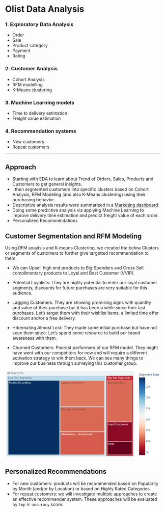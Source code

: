 # Olist Data Analysis
### 1. Exploratory Data Analysis
* Order
* Sale
* Product category
* Payment
* Rating
### 2. Customer Analysis
* Cohort Analysis
* RFM modelling
* K-Means clustering
### 3. Machine Learning models
* Time to delivery estimation
* Freight value estimation
### 4. Recommendation systems
* New customers
* Repeat customers

---
## Approach

- Starting with EDA to learn about Trend of Orders, Sales, Products and Customers to get general insights. 
- I then segmented customers into specific clusters based on Cohort Analysis, RFM Modeling (and also K-Means clustering) using their purchasing behavior.
- Descriptive analysis results were summarized in a [Marketing dashboard](https://lookerstudio.google.com/reporting/b864d7af-63a1-4050-9036-42897371510d).
- Doing some predictive analysis via applying Machine Learning to improve delivery time estimation and predict freight value of each order.
- Personalized Recommendations

## Customer Segmentation and RFM Modeling 

Using RFM anaylsis and K-means Clustering, we created the below Clusters or segments of customers to further give targetted recommendation to them. 

* We can Upsell high end products to Big Spenders and Cross Sell complimentary products to Loyal and Best Customer (VVIP).

* Potential Loyalists: They are highly potential to enter our loyal customer segments, discounts for future purchases are very suitable for this audience.

* Lagging Customers: They are showing promising signs with quantity and value of their purchase but it has been a while since their last purchases. Let’s target them with their wishlist items, a limited time offer discount and/or a free delivery.

* Hibernating Almost Lost: They made some initial purchase but have not seen them since. Let’s spend some resource to build our brand awareness with them.

* Churned Customers: Poorest performers of our RFM model. They might have went with our competitors for now and will require a different activation strategy to win them back. We can see many things to improve our business through surveying this customer group.

![customer segments](https://github.com/manhitv/olist-data-analysis/blob/master/notebooks/images/customer_segments.PNG)

## Personalized Recommendations
* For new customers: products will be recommended based on Popularity by Month (and/or by Location) or based on Highly Rated Categories
* For repeat customers: we will investigate multiple approaches to create an effective recommender system. These approaches will be evaluated by `top-K-accuracy` score.